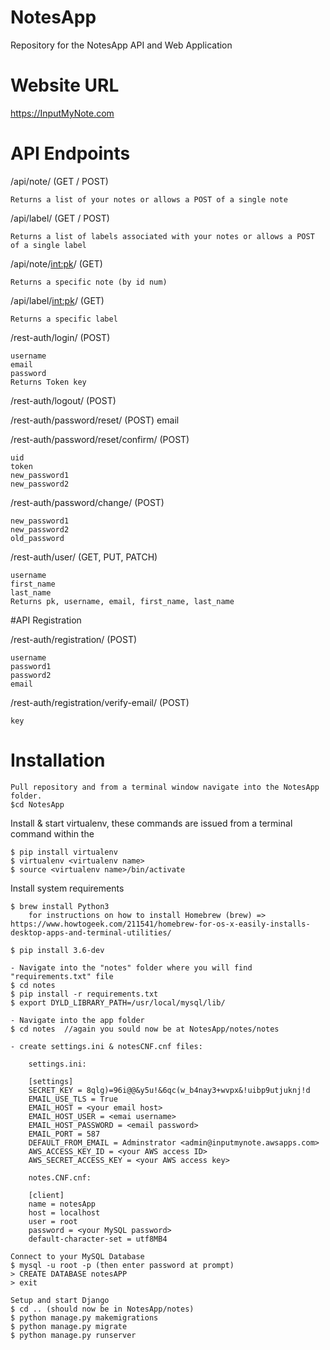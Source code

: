 # NotesApp
Repository for the NotesApp API and Web Application

# Website URL
<https://InputMyNote.com>

# API Endpoints

/api/note/  (GET / POST)

    Returns a list of your notes or allows a POST of a single note
    
/api/label/ (GET / POST) 

    Returns a list of labels associated with your notes or allows a POST of a single label
    
/api/note/<int:pk>/ (GET) 

    Returns a specific note (by id num) 
   
/api/label/<int:pk>/ (GET)

    Returns a specific label
    
/rest-auth/login/ (POST) 

    username
    email
    password
    Returns Token key
    
/rest-auth/logout/ (POST)

/rest-auth/password/reset/ (POST)
    email
    
/rest-auth/password/reset/confirm/ (POST)

    uid
    token
    new_password1
    new_password2

/rest-auth/password/change/ (POST)

    new_password1
    new_password2
    old_password
    
/rest-auth/user/ (GET, PUT, PATCH)

    username
    first_name
    last_name
    Returns pk, username, email, first_name, last_name
    


#API Registration

/rest-auth/registration/ (POST)

    username
    password1
    password2
    email
    
/rest-auth/registration/verify-email/ (POST)

    key
    
# Installation

    Pull repository and from a terminal window navigate into the NotesApp folder.
    $cd NotesApp

Install & start virtualenv, these commands are issued from a terminal command within the 
    
    $ pip install virtualenv
    $ virtualenv <virtualenv name>
    $ source <virtualenv name>/bin/activate
    
Install system requirements

    $ brew install Python3
        for instructions on how to install Homebrew (brew) => https://www.howtogeek.com/211541/homebrew-for-os-x-easily-installs-desktop-apps-and-terminal-utilities/
        
    $ pip install 3.6-dev
    
    - Navigate into the "notes" folder where you will find "requirements.txt" file
    $ cd notes
    $ pip install -r requirements.txt
    $ export DYLD_LIBRARY_PATH=/usr/local/mysql/lib/
    
    - Navigate into the app folder
    $ cd notes  //again you sould now be at NotesApp/notes/notes
    
    - create settings.ini & notesCNF.cnf files:
    
        settings.ini:
        
        [settings]
        SECRET_KEY = 8qlg)=96i@@&y5u!&6qc(w_b4nay3+wvpx&!uibp9utjuknj!d
        EMAIL_USE_TLS = True
        EMAIL_HOST = <your email host>
        EMAIL_HOST_USER = <emai username>
        EMAIL_HOST_PASSWORD = <email password>
        EMAIL_PORT = 587
        DEFAULT_FROM_EMAIL = Adminstrator <admin@inputmynote.awsapps.com>
        AWS_ACCESS_KEY_ID = <your AWS access ID>
        AWS_SECRET_ACCESS_KEY = <your AWS access key>
        
        notes.CNF.cnf:
        
        [client]
        name = notesApp
        host = localhost
        user = root
        password = <your MySQL password>
        default-character-set = utf8MB4
    
    Connect to your MySQL Database
    $ mysql -u root -p (then enter password at prompt)
    > CREATE DATABASE notesAPP
    > exit
    
    Setup and start Django 
    $ cd .. (should now be in NotesApp/notes)
    $ python manage.py makemigrations
    $ python manage.py migrate
    $ python manage.py runserver
    

